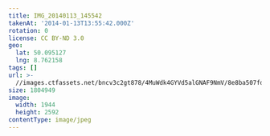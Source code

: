 ```yaml
---
title: IMG_20140113_145542
takenAt: '2014-01-13T13:55:42.000Z'
rotation: 0
license: CC BY-ND 3.0
geo:
  lat: 50.095127
  lng: 8.762158
tags: []
url: >-
  //images.ctfassets.net/bncv3c2gt878/4MuWdk4GYVd5alGNAF9NmV/8e8ba507fdf83257d1185bab49b3a6ee/img_20140113_145542_11929510594_o
size: 1804949
image:
  width: 1944
  height: 2592
contentType: image/jpeg
---
```


